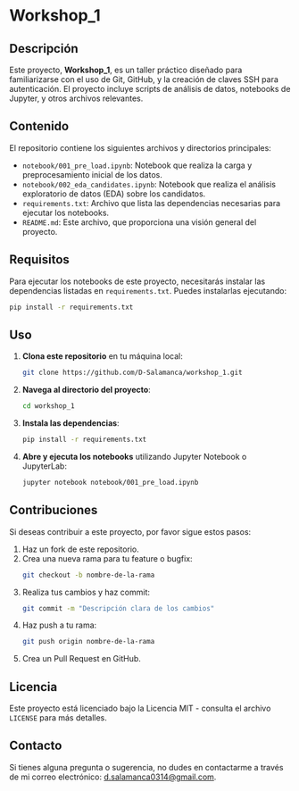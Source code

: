 # Workshop_1

## Descripción

Este proyecto, **Workshop_1**, es un taller práctico diseñado para familiarizarse con el uso de Git, GitHub, y la creación de claves SSH para autenticación. El proyecto incluye scripts de análisis de datos, notebooks de Jupyter, y otros archivos relevantes.

## Contenido

El repositorio contiene los siguientes archivos y directorios principales:

- `notebook/001_pre_load.ipynb`: Notebook que realiza la carga y preprocesamiento inicial de los datos.
- `notebook/002_eda_candidates.ipynb`: Notebook que realiza el análisis exploratorio de datos (EDA) sobre los candidatos.
- `requirements.txt`: Archivo que lista las dependencias necesarias para ejecutar los notebooks.
- `README.md`: Este archivo, que proporciona una visión general del proyecto.

## Requisitos

Para ejecutar los notebooks de este proyecto, necesitarás instalar las dependencias listadas en `requirements.txt`. Puedes instalarlas ejecutando:

```bash
pip install -r requirements.txt
```

## Uso

1. **Clona este repositorio** en tu máquina local:
   ```bash
   git clone https://github.com/D-Salamanca/workshop_1.git
   ```

2. **Navega al directorio del proyecto**:
   ```bash
   cd workshop_1
   ```

3. **Instala las dependencias**:
   ```bash
   pip install -r requirements.txt
   ```

4. **Abre y ejecuta los notebooks** utilizando Jupyter Notebook o JupyterLab:
   ```bash
   jupyter notebook notebook/001_pre_load.ipynb
   ```

## Contribuciones

Si deseas contribuir a este proyecto, por favor sigue estos pasos:

1. Haz un fork de este repositorio.
2. Crea una nueva rama para tu feature o bugfix:
   ```bash
   git checkout -b nombre-de-la-rama
   ```
3. Realiza tus cambios y haz commit:
   ```bash
   git commit -m "Descripción clara de los cambios"
   ```
4. Haz push a tu rama:
   ```bash
   git push origin nombre-de-la-rama
   ```
5. Crea un Pull Request en GitHub.

## Licencia

Este proyecto está licenciado bajo la Licencia MIT - consulta el archivo `LICENSE` para más detalles.

## Contacto

Si tienes alguna pregunta o sugerencia, no dudes en contactarme a través de mi correo electrónico: [d.salamanca0314@gmail.com](mailto:d.salamanca0314@gmail.com).

